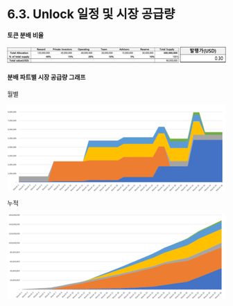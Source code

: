 # 6.3. Unlock 일정 및 시장 공급량

#### 토큰 분배 비율

![](<../.gitbook/assets/image (7).png>)

#### 분배 파트별 시장 공급량 그래프

월별

![](<../.gitbook/assets/image (30).png>)

누적

![](<../.gitbook/assets/image (29).png>)

####
